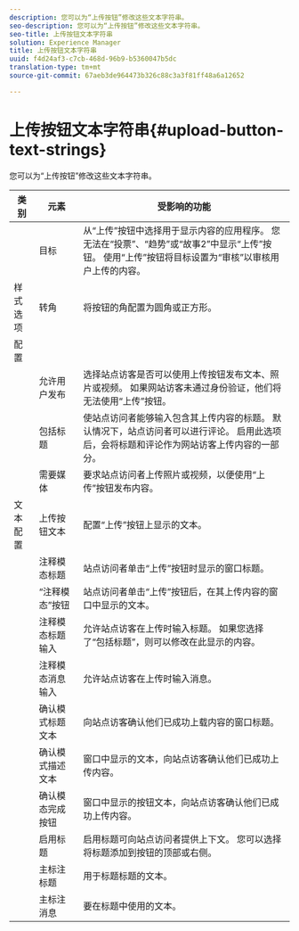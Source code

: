 ```yaml
---
description: 您可以为“上传按钮”修改这些文本字符串。
seo-description: 您可以为“上传按钮”修改这些文本字符串。
seo-title: 上传按钮文本字符串
solution: Experience Manager
title: 上传按钮文本字符串
uuid: f4d24af3-c7cb-468d-96b9-b5360047b5dc
translation-type: tm+mt
source-git-commit: 67aeb3de964473b326c88c3a3f81ff48a6a12652

---
```



# 上传按钮文本字符串{#upload-button-text-strings}

您可以为“上传按钮”修改这些文本字符串。



| 类别 | 元素 | 受影响的功能 |
|---|---|---|
|  | 目标 | 从“上传”按钮中选择用于显示内容的应用程序。 您无法在“投票”、“趋势”或“故事2”中显示“上传”按钮。 使用“上传”按钮将目标设置为“审核”以审核用户上传的内容。 |
| 样式选项 | 转角 | 将按钮的角配置为圆角或正方形。 |
| 配置 |  |  |
|  | 允许用户发布 | 选择站点访客是否可以使用上传按钮发布文本、照片或视频。 如果网站访客未通过身份验证，他们将无法使用“上传”按钮。 |
|  | 包括标题 | 使站点访问者能够输入包含其上传内容的标题。 默认情况下，站点访问者可以进行评论。 启用此选项后，会将标题和评论作为网站访客上传内容的一部分。 |
|  | 需要媒体 | 要求站点访问者上传照片或视频，以便使用“上传”按钮发布内容。 |
| 文本配置 | 上传按钮文本 | 配置“上传”按钮上显示的文本。 |
|  | 注释模态标题 | 站点访问者单击“上传”按钮时显示的窗口标题。 |
|  | “注释模态”按钮 | 站点访问者单击“上传”按钮后，在其上传内容的窗口中显示的文本。 |
|  | 注释模态标题输入 | 允许站点访客在上传时输入标题。 如果您选择了“包括标题”，则可以修改在此显示的内容。 |
|  | 注释模态消息输入 | 允许站点访客在上传时输入消息。 |
|  | 确认模式标题文本 | 向站点访客确认他们已成功上载内容的窗口标题。 |
|  | 确认模式描述文本 | 窗口中显示的文本，向站点访客确认他们已成功上传内容。 |
|  | 确认模态完成按钮 | 窗口中显示的按钮文本，向站点访客确认他们已成功上传内容。 |
|  | 启用标题 | 启用标题可向站点访问者提供上下文。 您可以选择将标题添加到按钮的顶部或右侧。 |
|  | 主标注标题 | 用于标题标题的文本。 |
|  | 主标注消息 | 要在标题中使用的文本。 |

